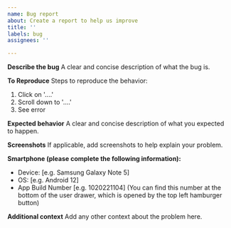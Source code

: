 ```yaml
---
name: Bug report
about: Create a report to help us improve
title: ''
labels: bug
assignees: ''

---
```


**Describe the bug**
A clear and concise description of what the bug is.

**To Reproduce**
Steps to reproduce the behavior:
1. Click on '....'
2. Scroll down to '....'
3. See error

**Expected behavior**
A clear and concise description of what you expected to happen.

**Screenshots**
If applicable, add screenshots to help explain your problem.

**Smartphone (please complete the following information):**
 - Device: [e.g. Samsung Galaxy Note 5]
 - OS: [e.g. Android 12]
 - App Build Number [e.g. 1020221104] (You can find this number at the bottom of the user drawer, which is opened by the top left hamburger button)

**Additional context**
Add any other context about the problem here.
